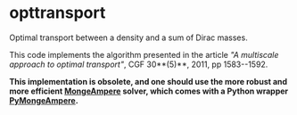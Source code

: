 # opttransport
Optimal transport between a density and a sum of Dirac masses.

This code implements the algorithm presented in the article *"A multiscale approach to optimal transport"*, CGF 30**(5)**, 2011, pp 1583--1592.

**This implementation is obsolete, and one should use the more robust and more efficient [MongeAmpere](https://github.com/mrgt/MongeAmpere) solver, which comes with a Python wrapper [PyMongeAmpere](https://github.com/mrgt/MongeAmpere).**
